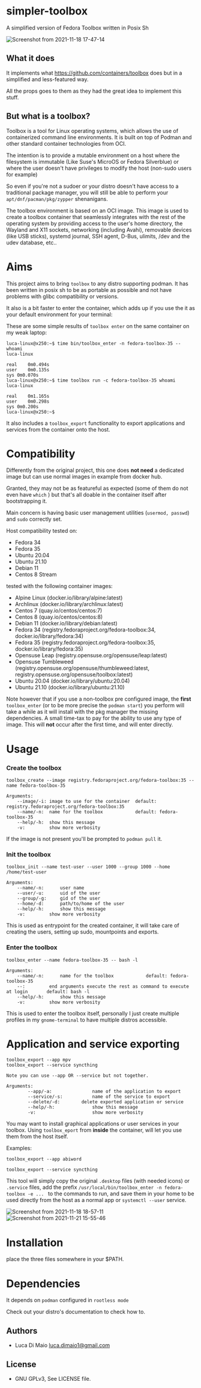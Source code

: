 # simpler-toolbox

A simplified version of Fedora Toolbox written in Posix Sh

![Screenshot from 2021-11-18 17-47-14](https://user-images.githubusercontent.com/598882/142459870-6447300f-3bdd-4518-ad2b-e13d29552ace.png)


## What it does

It implements what https://github.com/containers/toolbox does but in a simplified and less-featured way.

All the props goes to them as they had the great idea to implement this stuff.

## But what is a toolbox?

Toolbox is a tool for Linux operating systems, which allows the use of containerized
command line environments.
It is built on top of Podman and other standard container technologies from OCI.

The intention is to provide a mutable environment on a host where the filesystem is immutable (Like Suse's MicroOS or Fedora Silverblue)
or where the user doesn't have privileges to modify the host (non-sudo users for example)

So even if you're not a sudoer or your distro doesn't have access to a traditional package manager, you
will still be able to perform your `apt/dnf/pacman/pkg/zypper` shenanigans.

The toolbox environment is based on an OCI image.
This image is used to create a toolbox container that seamlessly integrates with the rest of the
operating system by providing access to the user's home directory,
the Wayland and X11 sockets, networking (including Avahi),
removable devices (like USB sticks), systemd journal, SSH agent, D-Bus,
ulimits, /dev and the udev database, etc..

# Aims

This project aims to bring `toolbox` to any distro supporting podman.
It has been written in posix sh to be as portable as possible and not have problems
with glibc compatibility or versions.

It also is a bit faster to enter the container, which adds up if you use the it
as your default environment for your terminal:

These are some simple results of `toolbox enter` on the same container on my weak laptop:

```
luca-linux@x250:~$ time bin/toolbox_enter -n fedora-toolbox-35 -- whoami
luca-linux

real	0m0.494s
user	0m0.135s
sys	0m0.070s
luca-linux@x250:~$ time toolbox run -c fedora-toolbox-35 whoami
luca-linux

real	0m1.165s
user	0m0.298s
sys	0m0.200s
luca-linux@x250:~$
```

It also includes a `toolbox_export` functionality to export applications and services from
the container onto the host.

# Compatibility

Differently from the original project, this one does **not need** a dedicated image
but can use normal images in example from docker hub.

Granted, they may not be as featureful as expected (some of them do not even have `which` )
but that's all doable in the container itself after bootstrapping it.

Main concern is having basic user management utilities (`usermod, passwd`) and `sudo` correctly
set.

Host compatibility tested on:

- Fedora 34
- Fedora 35
- Ubuntu 20.04
- Ubuntu 21.10
- Debian 11
- Centos 8 Stream

tested with the following container images:

- Alpine Linux	(docker.io/library/alpine:latest)
- Archlinux		(docker.io/library/archlinux:latest)
- Centos 7		(quay.io/centos/centos:7)
- Centos 8		(quay.io/centos/centos:8)
- Debian 11		(docker.io/library/debian:latest)
- Fedora 34		(registry.fedoraproject.org/fedora-toolbox:34, docker.io/library/fedora:34)
- Fedora 35		(registry.fedoraproject.org/fedora-toolbox:35, docker.io/library/fedora:35)
- Opensuse Leap	(registry.opensuse.org/opensuse/leap:latest)
- Opensuse Tumbleweed	(registry.opensuse.org/opensuse/thumbleweed:latest, registry.opensuse.org/opensuse/toolbox:latest)
- Ubuntu 20.04	(docker.io/library/ubuntu:20.04)
- Ubuntu 21.10	(docker.io/library/ubuntu:21.10)

Note however that if you use a non-toolbox pre configured image, the **first** `toolbox_enter` (or to be more precise the `podman start`) you perform
will take a while as it will install with the pkg manager the missing dependencies.
A small time-tax to pay for the ability to use any type of image.
This will **not** occur after the first time, and will enter directly.

# Usage

### Create the toolbox

	toolbox_create --image registry.fedoraproject.org/fedora-toolbox:35 --name fedora-toolbox-35

	Arguments:
		--image/-i: image to use for the container	default: registry.fedoraproject.org/fedora-toolbox:35
		--name/-n:  name for the toolbox			default: fedora-toolbox-35
		--help/-h:	show this message
		-v:			show more verbosity

If the image is not present you'll be prompted to `podman pull` it.

### Init the toolbox


	toolbox_init --name test-user --user 1000 --group 1000 --home /home/test-user

	Arguments:
		--name/-n:		user name
		--user/-u:		uid of the user
		--group/-g:		gid of the user
		--home/-d:		path/to/home of the user
		--help/-h:		show this message
		-v:			show more verbosity

This is used as entrypoint for the created container, it will take care of creating the users,
setting up sudo, mountpoints and exports.

### Enter the toolbox

	toolbox_enter --name fedora-toolbox-35 -- bash -l

	Arguments:
		--name/-n:		name for the toolbox			default: fedora-toolbox-35
		--:			end arguments execute the rest as command to execute at login		default: bash -l
		--help/-h:		show this message
		-v:			show more verbosity

This is used to enter the toolbox itself, personally I just create multiple profiles in my `gnome-terminal` to have multiple distros accessible.

# Application and service exporting

	toolbox_export --app mpv
	toolbox_export --service syncthing

	Note you can use --app OR --service but not together.

	Arguments:
			--app/-a:               name of the application to export
			--service/-s:           name of the service to export
			--delete/-d:		delete exported application or service
			--help/-h:              show this message
			-v:                     show more verbosity

You may want to install graphical applications or user services in your toolbox.
Using `toolbox_eport` from **inside** the container, will let you use them from the host itself.

Examples:

`toolbox_export --app abiword`

`toolbox_export --service syncthing`

This tool will simply copy the original `.desktop` files (with needed icons) or `.service` files,
add the prefix `/usr/local/bin/toolbox_enter -n fedora-toolbox -e ... ` to the commands to run, and
save them in your home to be used directly from the host as a normal app or `systemctl --user` service.


![Screenshot from 2021-11-18 18-57-11](https://user-images.githubusercontent.com/598882/142470693-eabf33a4-6309-425a-bb2f-eb43770f1618.png)
![Screenshot from 2021-11-21 15-55-46](https://user-images.githubusercontent.com/598882/142767208-4523c886-e258-446c-875d-3d9467bf187f.png)



# Installation

place the three files somewhere in your $PATH.

# Dependencies

It depends on `podman` configured in `rootless mode`

Check out your distro's documentation to check how to.

## Authors

- Luca Di Maio      <luca.dimaio1@gmail.com>

## License

- GNU GPLv3, See LICENSE file.
